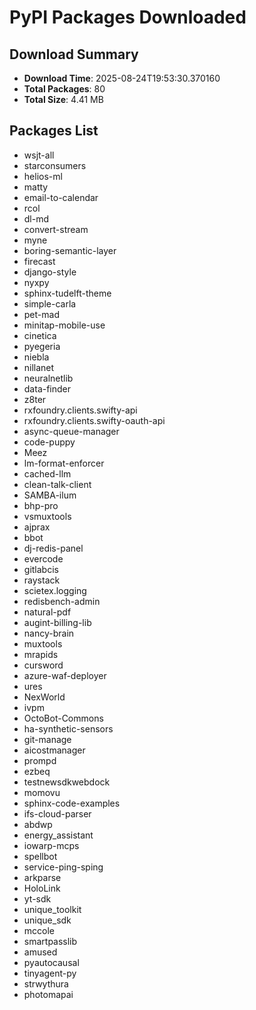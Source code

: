 # PyPI Packages Downloaded

## Download Summary
- **Download Time**: 2025-08-24T19:53:30.370160
- **Total Packages**: 80
- **Total Size**: 4.41 MB

## Packages List
- wsjt-all
- starconsumers
- helios-ml
- matty
- email-to-calendar
- rcol
- dl-md
- convert-stream
- myne
- boring-semantic-layer
- firecast
- django-style
- nyxpy
- sphinx-tudelft-theme
- simple-carla
- pet-mad
- minitap-mobile-use
- cinetica
- pyegeria
- niebla
- nillanet
- neuralnetlib
- data-finder
- z8ter
- rxfoundry.clients.swifty-api
- rxfoundry.clients.swifty-oauth-api
- async-queue-manager
- code-puppy
- Meez
- lm-format-enforcer
- cached-llm
- clean-talk-client
- SAMBA-ilum
- bhp-pro
- vsmuxtools
- ajprax
- bbot
- dj-redis-panel
- evercode
- gitlabcis
- raystack
- scietex.logging
- redisbench-admin
- natural-pdf
- augint-billing-lib
- nancy-brain
- muxtools
- mrapids
- cursword
- azure-waf-deployer
- ures
- NexWorld
- ivpm
- OctoBot-Commons
- ha-synthetic-sensors
- git-manage
- aicostmanager
- prompd
- ezbeq
- testnewsdkwebdock
- momovu
- sphinx-code-examples
- ifs-cloud-parser
- abdwp
- energy_assistant
- iowarp-mcps
- spellbot
- service-ping-sping
- arkparse
- HoloLink
- yt-sdk
- unique_toolkit
- unique_sdk
- mccole
- smartpasslib
- amused
- pyautocausal
- tinyagent-py
- strwythura
- photomapai
